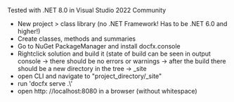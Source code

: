 Tested with .NET 8.0 in Visual Studio 2022 Community

- New project > class library (no .NET Framework! Has to be .NET 6.0 and higher!)
- Create classes, methods and summaries
- Go to NuGet PackageManager and install docfx.console
- Rightclick solution and build it (state of build can be seen in output console
  -> there should be no errors or warnings
  -> after the build there should be a new directory in the tree 
    -> _site
- open CLI and navigate to "project_directory/_site"
- run 'docfx serve .\\'
- open http: //localhost:8080 in a browser (without whitespace)
